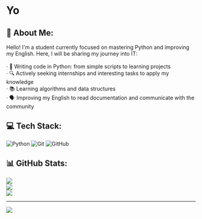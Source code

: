 # Yo

## 💫 About Me:
Hello! I'm a student currently focused on mastering Python and improving my English. Here, I will be sharing my journey into IT:<br><br>· 🐍 Writing code in Python: from simple scripts to learning projects<br>· 🔍 Actively seeking internships and interesting tasks to apply my knowledge<br>· 📚 Learning algorithms and data structures<br>· 🗣️ Improving my English to read documentation and communicate with the community


## 💻 Tech Stack:
![Python](https://img.shields.io/badge/python-3670A0?style=for-the-badge&logo=python&logoColor=ffdd54) ![Git](https://img.shields.io/badge/git-%23F05033.svg?style=for-the-badge&logo=git&logoColor=white) ![GitHub](https://img.shields.io/badge/github-%23121011.svg?style=for-the-badge&logo=github&logoColor=white)
## 📊 GitHub Stats:
![](https://github-readme-stats.vercel.app/api?username=DigitalSerpent&theme=omni&hide_border=true&include_all_commits=true&count_private=true)<br/>
![](https://nirzak-streak-stats.vercel.app/?user=DigitalSerpent&theme=omni&hide_border=true)<br/>
![](https://github-readme-stats.vercel.app/api/top-langs/?username=DigitalSerpent&theme=omni&hide_border=true&include_all_commits=true&count_private=true&layout=compact)

---
[![](https://visitcount.itsvg.in/api?id=DigitalSerpent&icon=3&color=10)](https://visitcount.itsvg.in)

<!-- Proudly created with GPRM ( https://gprm.itsvg.in ) -->

